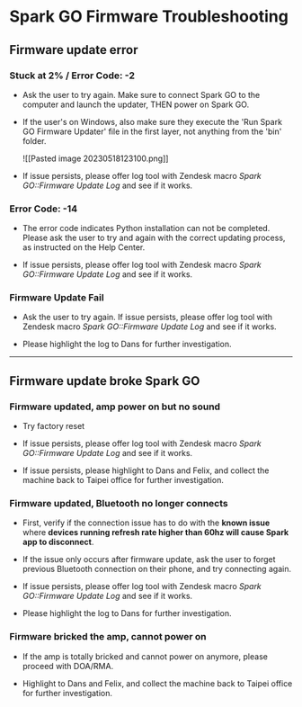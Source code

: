 # Spark GO Firmware Troubleshooting
## Firmware update error

### Stuck at 2% / Error Code: -2 
- Ask the user to try again. Make sure to connect Spark GO to the computer and launch the updater, THEN power on Spark GO.

- If the user's on Windows, also make sure they execute the 'Run Spark GO Firmware Updater' file in the first layer, not anything from the 'bin' folder.
  
  ![[Pasted image 20230518123100.png]]

- If issue persists, please offer log tool with Zendesk macro *Spark GO::Firmware Update Log* and see if it works.

### Error Code: -14
- The error code indicates Python installation can not be completed. Please ask the user to try and again with the correct updating process, as instructed on the Help Center.
  
- If issue persists, please offer log tool with Zendesk macro *Spark GO::Firmware Update Log* and see if it works.

### Firmware Update Fail

- Ask the user to try again. If issue persists, please offer log tool with Zendesk macro *Spark GO::Firmware Update Log* and see if it works.
  
- Please highlight the log to Dans for further investigation.

---

## Firmware update broke Spark GO

### Firmware updated, amp power on but no sound

- Try factory reset
  
- If issue persists, please offer log tool with Zendesk macro *Spark GO::Firmware Update Log* and see if it works.
  
- If issue persists, please highlight to Dans and Felix, and collect the machine back to Taipei office for further investigation.

### Firmware updated, Bluetooth no longer connects

- First, verify if the connection issue has to do with the **known issue** where **devices running refresh rate higher than 60hz will cause Spark app to disconnect**.  
  
- If the issue only occurs after firmware update, ask the user to forget previous Bluetooth connection on their phone, and try connecting again.
  
- If issue persists, please offer log tool with Zendesk macro *Spark GO::Firmware Update Log* and see if it works.

- Please highlight the log to Dans for further investigation.

### Firmware bricked the amp, cannot power on

- If the amp is totally bricked and cannot power on anymore, please proceed with DOA/RMA. 
  
- Highlight to Dans and Felix, and collect the machine back to Taipei office for further investigation.

